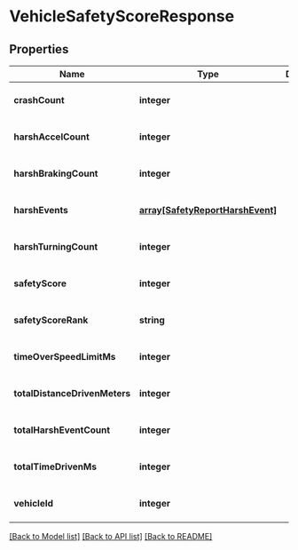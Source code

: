 # VehicleSafetyScoreResponse

## Properties
Name | Type | Description | Notes
------------ | ------------- | ------------- | -------------
**crashCount** | **integer** |  | [optional] [default to null]
**harshAccelCount** | **integer** |  | [optional] [default to null]
**harshBrakingCount** | **integer** |  | [optional] [default to null]
**harshEvents** | [**array[SafetyReportHarshEvent]**](SafetyReportHarshEvent.md) |  | [optional] [default to null]
**harshTurningCount** | **integer** |  | [optional] [default to null]
**safetyScore** | **integer** |  | [optional] [default to null]
**safetyScoreRank** | **string** |  | [optional] [default to null]
**timeOverSpeedLimitMs** | **integer** |  | [optional] [default to null]
**totalDistanceDrivenMeters** | **integer** |  | [optional] [default to null]
**totalHarshEventCount** | **integer** |  | [optional] [default to null]
**totalTimeDrivenMs** | **integer** |  | [optional] [default to null]
**vehicleId** | **integer** |  | [optional] [default to null]

[[Back to Model list]](../README.md#documentation-for-models) [[Back to API list]](../README.md#documentation-for-api-endpoints) [[Back to README]](../README.md)


